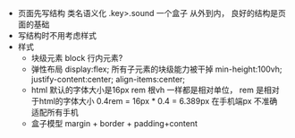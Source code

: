 - 页面先写结构
  类名语义化 .key>.sound  一个盒子
  从外到内， 
  良好的结构是页面的基础 
- 写结构时不用考虑样式
- 样式
  - 块级元素 block 
    行内元素?
  - 弹性布局
    display:flex;
    所有子元素的块级能力被干掉
    min-height:100vh;
    justify-content:center;
    align-items:center;
  - html 默认的字体大小是16px
    rem 根vh 一样都是相对单位，
    rem 是相对于html的字体大小
    0.4rem = 16px * 0.4 = 6.389px 
    在手机端px 不准确 适配所有手机
  - 盒子模型
    margin + border + padding+content

  